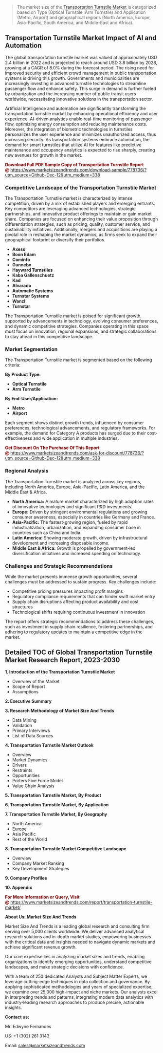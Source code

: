 <blockquote><p>The market size of the <a href="https://www.marketsizeandtrends.com/download-sample/778736/?utm_source=Github-Dec-12&amp;utm_medium=338" target="_blank">Transportation Turnstile Market </a>is categorized based on Type (Optical Turnstile, Arm Turnstile) and Application (Metro, Airport) and geographical regions (North America, Europe, Asia-Pacific, South America, and Middle-East and Africa).</p></blockquote><p><h2>Transportation Turnstile Market Impact of AI and Automation</h2><p>The global transportation turnstile market was valued at approximately USD 2.4 billion in 2022 and is projected to reach around USD 3.8 billion by 2028, growing at a CAGR of 8.0% during the forecast period. The rising need for improved security and efficient crowd management in public transportation systems is driving this growth. Governments and municipalities are increasingly investing in advanced turnstile technologies to streamline passenger flow and enhance safety. This surge in demand is further fueled by urbanization and the increasing number of public transit users worldwide, necessitating innovative solutions in the transportation sector.</p><p>Artificial Intelligence and automation are significantly transforming the transportation turnstile market by enhancing operational efficiency and user experience. AI-driven analytics enable real-time monitoring of passenger flow, optimizing energy consumption and reducing maintenance costs. Moreover, the integration of biometric technologies in turnstiles personalizes the user experience and minimizes unauthorized access, thus increasing security. As transportation systems embrace automation, the demand for smart turnstiles that utilize AI for features like predictive maintenance and occupancy analytics is expected to rise sharply, creating new avenues for growth in the market.</p></p><p><strong><span style="color: #800000;">Download Full PDF Sample Copy of Transportation Turnstile Report @</span>&nbsp;</strong><a href="https://www.marketsizeandtrends.com/download-sample/778736/?utm_source=Github-Dec-12&amp;utm_medium=338">https://www.marketsizeandtrends.com/download-sample/778736/?utm_source=Github-Dec-12&amp;utm_medium=338</a></p><h3>Competitive Landscape of the Transportation Turnstile Market</h3><p>The Transportation Turnstile market is characterized by intense competition, driven by a mix of established players and emerging entrants. Key competitors are leveraging advanced technologies, strategic partnerships, and innovative product offerings to maintain or gain market share. Companies are focused on enhancing their value proposition through differentiation strategies, such as pricing, quality, customer service, and sustainability initiatives. Additionally, mergers and acquisitions are playing a pivotal role in reshaping the market dynamics, as firms seek to expand their geographical footprint or diversify their portfolios.</p><p><strong><p><ul><li>Axess </li><li> Boon Edam </li><li> Cominfo </li><li> Gunnebo </li><li> Hayward Turnstiles </li><li> Kaba Gallenschuetz </li><li> Kad </li><li> Alvarado </li><li> Automatic Systems </li><li> Turnstar Systems </li><li> Wanzl </li><li> Turnstar</p></li></ul></p></strong></p><p>The Transportation Turnstile market is poised for significant growth, supported by advancements in technology, evolving consumer preferences, and dynamic competitive strategies. Companies operating in this space must focus on innovation, regional expansions, and strategic collaborations to stay ahead in this competitive landscape.</p><h3>Market Segmentation</h3><p>The Transportation Turnstile market is segmented based on the following criteria:</p><p><strong>By Product Type:</strong></p><p><strong><p><ul><li>Optical Turnstile </li><li> Arm Turnstile</p></li></ul></p></strong></p><p><strong>By End-User/Application:</strong></p><p><strong><p><ul><li>Metro </li><li> Airport</p></li></ul></p></strong></p><p>Each segment shows distinct growth trends, influenced by consumer preferences, technological advancements, and regulatory frameworks. For example, the demand for Category A products has surged due to their cost-effectiveness and wide application in multiple industries.</p><p><strong><span style="color: #800000;">Get Discount On The Purchase Of This Report @&nbsp;</span></strong><a href="https://www.marketsizeandtrends.com/ask-for-discount/778736/?utm_source=Github-Dec-12&amp;utm_medium=338">https://www.marketsizeandtrends.com/ask-for-discount/778736/?utm_source=Github-Dec-12&amp;utm_medium=338</a></p><h3>Regional Analysis</h3><p>The Transportation Turnstile market is analyzed across key regions, including North America, Europe, Asia-Pacific, Latin America, and the Middle East &amp; Africa.</p><ul><li><strong>North America:</strong> A mature market characterized by high adoption rates of innovative technologies and significant R&amp;D investments.</li><li><strong>Europe:</strong> Driven by stringent environmental regulations and growing consumer awareness, especially in countries like Germany and France.</li><li><strong>Asia-Pacific:</strong> The fastest-growing region, fueled by rapid industrialization, urbanization, and expanding consumer base in countries such as China and India.</li><li><strong>Latin America:</strong> Showing moderate growth, driven by infrastructural development and increasing disposable income.</li><li><strong>Middle East &amp; Africa:</strong> Growth is propelled by government-led diversification initiatives and increased spending on technology.</li></ul><h3>Challenges and Strategic Recommendations</h3><p>While the market presents immense growth opportunities, several challenges must be addressed to sustain progress. Key challenges include:</p><ul><li>Competitive pricing pressures impacting profit margins</li><li>Regulatory compliance requirements that can hinder swift market entry</li><li>Supply chain disruptions affecting product availability and cost structures</li><li>Technological shifts requiring continuous investment in innovation</li></ul><p>The report offers strategic recommendations to address these challenges, such as investment in supply chain resilience, fostering partnerships, and adhering to regulatory updates to maintain a competitive edge in the market.</p><h2>Detailed TOC of Global Transportation Turnstile Market Research Report, 2023-2030</h2><p><strong>1. Introduction of the Transportation Turnstile Market</strong></p><ul><li>Overview of the Market</li><li>Scope of Report</li><li>Assumptions&nbsp;</li></ul><p><strong>2. Executive Summary</strong></p><p><strong>3. Research Methodology of <strong>Market Size And Trends</strong></strong></p><ul><li>Data Mining</li><li>Validation</li><li>Primary Interviews</li><li>List of Data Sources&nbsp;</li></ul><p><strong>4. Transportation Turnstile Market Outlook</strong></p><ul><li>Overview</li><li>Market Dynamics</li><li>Drivers</li><li>Restraints</li><li>Opportunities</li><li>Porters Five Force Model</li><li>Value Chain Analysis&nbsp;</li></ul><p><strong>5. Transportation Turnstile Market, By Product</strong></p><p><strong>6. Transportation Turnstile Market, By Application</strong></p><p><strong>7. Transportation Turnstile Market, By Geography</strong></p><ul><li>North America</li><li>Europe</li><li>Asia Pacific</li><li>Rest of the World&nbsp;</li></ul><p><strong>8. Transportation Turnstile Market Competitive Landscape</strong></p><ul><li>Overview</li><li>Company Market Ranking</li><li>Key Development Strategies&nbsp;</li></ul><p><strong>9. Company Profiles</strong></p><p><strong>10. Appendix</strong></p><p><strong><span style="color: #800000;">For More Information or Query, Visit @&nbsp;</span></strong><a href="https://www.marketsizeandtrends.com/report/transportation-turnstile-market/">https://www.marketsizeandtrends.com/report/transportation-turnstile-market/</a></p><p></p><p><strong>About Us:&nbsp;Market Size And Trends</strong></p><p>Market Size And Trends&nbsp;is a leading global research and consulting firm serving over 5,000 clients worldwide. We deliver advanced analytical research solutions and in-depth market studies, empowering businesses with the critical data and insights needed to navigate dynamic markets and achieve significant revenue growth.</p><p>Our core expertise lies in analyzing market sizes and trends, enabling organizations to identify emerging opportunities, understand competitive landscapes, and make strategic decisions with confidence.</p><p>With a team of 250 dedicated Analysts and Subject Matter Experts, we leverage cutting-edge techniques in data collection and governance. By applying sophisticated methodologies and years of specialized expertise, we examine over 25,000 high-impact and niche markets. Our analysts excel in interpreting trends and patterns, integrating modern data analytics with industry-leading research approaches to produce precise, actionable insights.</p><p><strong>Contact us:</strong></p><p>Mr. Edwyne Fernandes</p><p>US: +1 (302) 261 3143</p><p>Email: <a href="mailto:sales@marketsizeandtrends.com">sales@marketsizeandtrends.com</a>&nbsp;</p>
